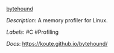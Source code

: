 [bytehound](https://github.com/koute/bytehound)

*Description*: A memory profiler for Linux.

*Labels*: #C #Profiling

*Docs*: https://koute.github.io/bytehound/
